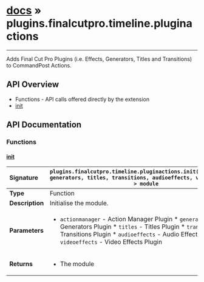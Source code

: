 # [docs](index.md) » plugins.finalcutpro.timeline.pluginactions
---

Adds Final Cut Pro Plugins (i.e. Effects, Generators, Titles and Transitions) to CommandPost Actions.

## API Overview
* Functions - API calls offered directly by the extension
 * [init](#init)

## API Documentation

### Functions

#### [init](#init)
| <span style="float: left;">**Signature**</span> | <span style="float: left;">`plugins.finalcutpro.timeline.pluginactions.init(actionmanager, generators, titles, transitions, audioeffects, videoeffects) -> module` </span>                                                          |
| -----------------------------------------------------|---------------------------------------------------------------------------------------------------------|
| **Type**                                             | Function |
| **Description**                                      | Initialise the module. |
| **Parameters**                                       | <ul><li><code>actionmanager</code> - Action Manager Plugin * <code>generators</code> - Generators Plugin * <code>titles</code> - Titles Plugin * <code>transitions</code> - Transitions Plugin * <code>audioeffects</code> - Audio Effects Plugin * <code>videoeffects</code> - Video Effects Plugin</li></ul> |
| **Returns**                                          | <ul><li>The module</li></ul> |

